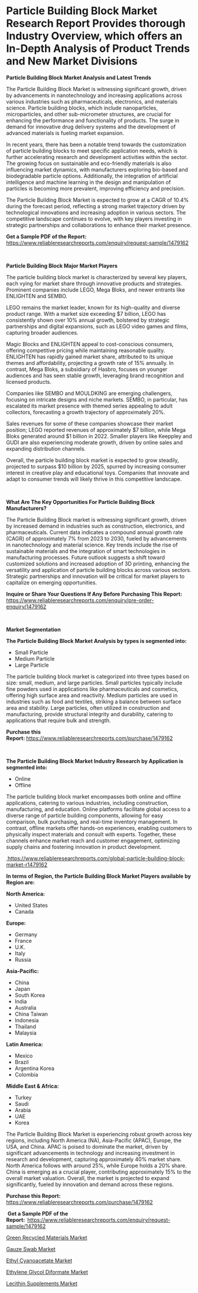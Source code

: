 <p><h1>Particle Building Block Market Research Report Provides thorough Industry Overview, which offers an In-Depth Analysis of Product Trends and New Market Divisions</h1></p><p><strong>Particle Building Block Market Analysis and Latest Trends</strong></p>
<p><p>The Particle Building Block Market is witnessing significant growth, driven by advancements in nanotechnology and increasing applications across various industries such as pharmaceuticals, electronics, and materials science. Particle building blocks, which include nanoparticles, microparticles, and other sub-micrometer structures, are crucial for enhancing the performance and functionality of products. The surge in demand for innovative drug delivery systems and the development of advanced materials is fueling market expansion.</p><p>In recent years, there has been a notable trend towards the customization of particle building blocks to meet specific application needs, which is further accelerating research and development activities within the sector. The growing focus on sustainable and eco-friendly materials is also influencing market dynamics, with manufacturers exploring bio-based and biodegradable particle options. Additionally, the integration of artificial intelligence and machine learning in the design and manipulation of particles is becoming more prevalent, improving efficiency and precision.</p><p>The Particle Building Block Market is expected to grow at a CAGR of 10.4% during the forecast period, reflecting a strong market trajectory driven by technological innovations and increasing adoption in various sectors. The competitive landscape continues to evolve, with key players investing in strategic partnerships and collaborations to enhance their market presence.</p></p>
<p><strong>Get a Sample PDF of the Report:&nbsp;</strong> <a href="https://www.reliableresearchreports.com/enquiry/request-sample/1479162?utm_campaign=3&utm_medium=2&utm_source=Github&utm_content=ia&utm_term=03102024&utm_id=particle-building-block">https://www.reliableresearchreports.com/enquiry/request-sample/1479162</a></p>
<p>&nbsp;</p>
<p><strong>Particle Building Block Major Market Players</strong></p>
<p><p>The particle building block market is characterized by several key players, each vying for market share through innovative products and strategies. Prominent companies include LEGO, Mega Bloks, and newer entrants like ENLIGHTEN and SEMBO. </p><p>LEGO remains the market leader, known for its high-quality and diverse product range. With a market size exceeding $7 billion, LEGO has consistently shown over 10% annual growth, bolstered by strategic partnerships and digital expansions, such as LEGO video games and films, capturing broader audiences.</p><p>Magic Blocks and ENLIGHTEN appeal to cost-conscious consumers, offering competitive pricing while maintaining reasonable quality. ENLIGHTEN has rapidly gained market share, attributed to its unique themes and affordability, projecting a growth rate of 15% annually. In contrast, Mega Bloks, a subsidiary of Hasbro, focuses on younger audiences and has seen stable growth, leveraging brand recognition and licensed products.</p><p>Companies like SEMBO and MOULDKING are emerging challengers, focusing on intricate designs and niche markets. SEMBO, in particular, has escalated its market presence with themed series appealing to adult collectors, forecasting a growth trajectory of approximately 20%.</p><p>Sales revenues for some of these companies showcase their market position; LEGO reported revenues of approximately $7 billion, while Mega Bloks generated around $1 billion in 2022. Smaller players like Keeppley and GUDI are also experiencing moderate growth, driven by online sales and expanding distribution channels.</p><p>Overall, the particle building block market is expected to grow steadily, projected to surpass $10 billion by 2025, spurred by increasing consumer interest in creative play and educational toys. Companies that innovate and adapt to consumer trends will likely thrive in this competitive landscape.</p></p>
<p>&nbsp;</p>
<p><strong>What Are The Key Opportunities For Particle Building Block Manufacturers?</strong></p>
<p><p>The Particle Building Block market is witnessing significant growth, driven by increased demand in industries such as construction, electronics, and pharmaceuticals. Current data indicates a compound annual growth rate (CAGR) of approximately 7% from 2023 to 2030, fueled by advancements in nanotechnology and material science. Key trends include the rise of sustainable materials and the integration of smart technologies in manufacturing processes. Future outlook suggests a shift toward customized solutions and increased adoption of 3D printing, enhancing the versatility and application of particle building blocks across various sectors. Strategic partnerships and innovation will be critical for market players to capitalize on emerging opportunities.</p></p>
<p><strong>Inquire or Share Your Questions If Any Before Purchasing This Report:</strong> <a href="https://www.reliableresearchreports.com/enquiry/pre-order-enquiry/1479162?utm_campaign=3&utm_medium=2&utm_source=Github&utm_content=ia&utm_term=03102024&utm_id=particle-building-block">https://www.reliableresearchreports.com/enquiry/pre-order-enquiry/1479162</a></p>
<p>&nbsp;</p>
<p><strong>Market Segmentation</strong></p>
<p><strong>The Particle Building Block Market Analysis by types is segmented into:</strong></p>
<p><ul><li>Small Particle</li><li>Medium Particle</li><li>Large Particle</li></ul></p>
<p><p>The particle building block market is categorized into three types based on size: small, medium, and large particles. Small particles typically include fine powders used in applications like pharmaceuticals and cosmetics, offering high surface area and reactivity. Medium particles are used in industries such as food and textiles, striking a balance between surface area and stability. Large particles, often utilized in construction and manufacturing, provide structural integrity and durability, catering to applications that require bulk and strength.</p></p>
<p><strong>Purchase this Report:&nbsp;</strong><a href="https://www.reliableresearchreports.com/purchase/1479162?utm_campaign=3&utm_medium=2&utm_source=Github&utm_content=ia&utm_term=03102024&utm_id=particle-building-block">https://www.reliableresearchreports.com/purchase/1479162</a></p>
<p>&nbsp;</p>
<p><strong>The Particle Building Block Market Industry Research by Application is segmented into:</strong></p>
<p><ul><li>Online</li><li>Offline</li></ul></p>
<p><p>The particle building block market encompasses both online and offline applications, catering to various industries, including construction, manufacturing, and education. Online platforms facilitate global access to a diverse range of particle building components, allowing for easy comparison, bulk purchasing, and real-time inventory management. In contrast, offline markets offer hands-on experiences, enabling customers to physically inspect materials and consult with experts. Together, these channels enhance market reach and customer engagement, optimizing supply chains and fostering innovation in product development.</p></p>
<p><a href="https://www.reliableresearchreports.com/global-particle-building-block-market-r1479162?utm_campaign=3&utm_medium=2&utm_source=Github&utm_content=ia&utm_term=03102024&utm_id=particle-building-block">&nbsp;https://www.reliableresearchreports.com/global-particle-building-block-market-r1479162</a></p>
<p><strong>In terms of Region, the Particle Building Block Market Players available by Region are:</strong></p>
<p>
    <p> <strong> North America: </strong>
        <ul>
            <li>United States</li>
            <li>Canada</li>
        </ul>
        </p> 
    <p> <strong> Europe: </strong>
        <ul>
            <li>Germany</li>
            <li>France</li>
            <li>U.K.</li>
            <li>Italy</li>
            <li>Russia</li>
        </ul>
        </p> 
    <p> <strong> Asia-Pacific: </strong>
        <ul>
            <li>China</li>
            <li>Japan</li>
            <li>South Korea</li>
            <li>India</li>
            <li>Australia</li>
            <li>China Taiwan</li>
            <li>Indonesia</li>
            <li>Thailand</li>
            <li>Malaysia</li>
        </ul>
        </p> 
    <p> <strong> Latin America: </strong>
        <ul>
            <li>Mexico</li>
            <li>Brazil</li>
            <li>Argentina Korea</li>
            <li>Colombia</li>
        </ul>
        </p> 
    <p> <strong> Middle East & Africa: </strong>
        <ul>
            <li>Turkey</li>
            <li>Saudi</li>
            <li>Arabia</li>
            <li>UAE</li>
            <li>Korea</li>
        </ul>
    </p>
    </p>
<p><p>The Particle Building Block Market is experiencing robust growth across key regions, including North America (NA), Asia-Pacific (APAC), Europe, the USA, and China. APAC is poised to dominate the market, driven by significant advancements in technology and increasing investment in research and development, capturing approximately 40% market share. North America follows with around 25%, while Europe holds a 20% share. China is emerging as a crucial player, contributing approximately 15% to the overall market valuation. Overall, the market is projected to expand significantly, fueled by innovation and demand across these regions.</p></p>
<p><strong>Purchase this Report: </strong><a href="https://www.reliableresearchreports.com/purchase/1479162?utm_campaign=3&utm_medium=2&utm_source=Github&utm_content=ia&utm_term=03102024&utm_id=particle-building-block">https://www.reliableresearchreports.com/purchase/1479162</a></p>
<p>&nbsp;<strong>Get a Sample PDF of the Report:&nbsp;&nbsp;</strong><a href="https://www.reliableresearchreports.com/enquiry/request-sample/1479162?utm_campaign=3&utm_medium=2&utm_source=Github&utm_content=ia&utm_term=03102024&utm_id=particle-building-block">https://www.reliableresearchreports.com/enquiry/request-sample/1479162</a></p>
<p><strong></strong></p>
<p><p><a href="https://issuu.com/reportprime-2/docs/green-recycled-materials-market-siz_6473640ec37839?utm_campaign=3&utm_medium=2&utm_source=Github&utm_content=ia&utm_term=03102024&utm_id=particle-building-block">Green Recycled Materials Market</a></p><p><a href="https://issuu.com/reportprime-2/docs/gauze-swab-market-size-2030.pptx_7cb77e15844969?utm_campaign=3&utm_medium=2&utm_source=Github&utm_content=ia&utm_term=03102024&utm_id=particle-building-block">Gauze Swab Market</a></p><p><a href="https://medium.com/@aurelianghideanu2022/ethyl-cyanoacetate-industry-forecast-market-shifts-and-strategic-imperatives-2024-2031-689f38f2fe87?utm_campaign=3&utm_medium=2&utm_source=Github&utm_content=ia&utm_term=03102024&utm_id=particle-building-block">Ethyl Cyanoacetate Market</a></p><p><a href="https://medium.com/@aurelianghideanu2022/ethylene-glycol-diformate-market-size-share-competitive-landscape-and-trend-analysis-report-by-a4c5835c3608?utm_campaign=3&utm_medium=2&utm_source=Github&utm_content=ia&utm_term=03102024&utm_id=particle-building-block">Ethylene Glycol Diformate Market</a></p><p><a href="https://www.linkedin.com/pulse/market-dynamics-future-trends-global-lecithin-supplements-sector-egztf?trackingId=u0rSB40KR0aSVDVPgZwYfw%3D%3D&utm_campaign=3&utm_medium=2&utm_source=Github&utm_content=ia&utm_term=03102024&utm_id=particle-building-block">Lecithin Supplements Market</a></p></p>
